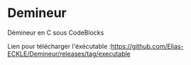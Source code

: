 # Demineur
Démineur en C sous CodeBlocks

Lien pour télécharger l'éxécutable :https://github.com/Elias-ECKLE/Demineur/releases/tag/executable
